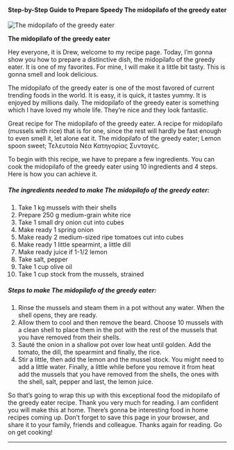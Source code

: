            

#### Step-by-Step Guide to Prepare Speedy The midopilafo of the greedy eater

![The midopilafo of the greedy eater](https://img-global.cpcdn.com/recipes/363407542d401419d25bfdabf2cf874f/751x532cq70/the-midopilafo-of-the-greedy-eater-recipe-main-photo.jpg)

**The midopilafo of the greedy eater**

Hey everyone, it is Drew, welcome to my recipe page. Today, I’m gonna show you how to prepare a distinctive dish, the midopilafo of the greedy eater. It is one of my favorites. For mine, I will make it a little bit tasty. This is gonna smell and look delicious.

The midopilafo of the greedy eater is one of the most favored of current trending foods in the world. It is easy, it is quick, it tastes yummy. It is enjoyed by millions daily. The midopilafo of the greedy eater is something which I have loved my whole life. They’re nice and they look fantastic.

Great recipe for The midopilafo of the greedy eater. A recipe for midopilafo (mussels with rice) that is for one, since the rest will hardly be fast enough to even smell it, let alone eat it. The midopilafo of the greedy eater; Lemon spoon sweet; Τελευταία Νέα Κατηγορίας Συνταγές.

To begin with this recipe, we have to prepare a few ingredients. You can cook the midopilafo of the greedy eater using 10 ingredients and 4 steps. Here is how you can achieve it.

##### The ingredients needed to make The midopilafo of the greedy eater:

1.  Take 1 kg mussels with their shells
2.  Prepare 250 g medium-grain white rice
3.  Take 1 small dry onion cut into cubes
4.  Make ready 1 spring onion
5.  Make ready 2 medium-sized ripe tomatoes cut into cubes
6.  Make ready 1 little spearmint, a little dill
7.  Make ready juice if 1-1/2 lemon
8.  Take salt, pepper
9.  Take 1 cup olive oil
10.  Take 1 cup stock from the mussels, strained

##### Steps to make The midopilafo of the greedy eater:

1.  Rinse the mussels and steam them in a pot without any water. When the shell opens, they are ready.
2.  Allow them to cool and then remove the beard. Choose 10 mussels with a clean shell to place them in the pot with the rest of the mussels that you have removed from their shells.
3.  Sauté the onion in a shallow pot over low heat until golden. Add the tomato, the dill, the spearmint and finally, the rice.
4.  Stir a little, then add the lemon and the mussel stock. You might need to add a little water. Finally, a little while before you remove it from heat add the mussels that you have removed from the shells, the ones with the shell, salt, pepper and last, the lemon juice.

So that’s going to wrap this up with this exceptional food the midopilafo of the greedy eater recipe. Thank you very much for reading. I am confident you will make this at home. There’s gonna be interesting food in home recipes coming up. Don’t forget to save this page in your browser, and share it to your family, friends and colleague. Thanks again for reading. Go on get cooking!

* * *